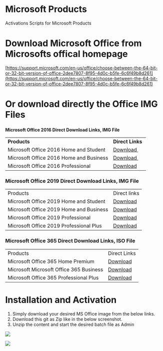 # Microsoft Products

Activations Scripts for Microsoft Products

# Download Microsoft Office from Microsofts offical homepage

[https://support.microsoft.com/en-us/office/choose-between-the-64-bit-or-32-bit-version-of-office-2dee7807-8f95-4d0c-b5fe-6c6f49b8d261](https://support.microsoft.com/en-us/office/choose-between-the-64-bit-or-32-bit-version-of-office-2dee7807-8f95-4d0c-b5fe-6c6f49b8d261)

# Or download directly the Office IMG Files 
###   
**Microsoft Office 2016 Direct Download Links, IMG File**

<table><tbody><tr><td><strong>Products&nbsp;</strong></td><td><strong>Direct Links&nbsp;</strong></td></tr><tr><td>Microsoft Office 2016 Home and Student</td><td><a href="https://officecdn.microsoft.com/db/492350F6-3A01-4F97-B9C0-C7C6DDF67D60/media/en-US/HomeStudentRetail.img">Download&nbsp;</a></td></tr><tr><td>Microsoft Office 2016 Home and Business</td><td><a href="https://officecdn.microsoft.com/db/492350F6-3A01-4F97-B9C0-C7C6DDF67D60/media/en-US/HomeBusinessRetail.img">Download&nbsp;</a></td></tr><tr><td>Microsoft Office 2016 Professional</td><td><a href="https://officecdn.microsoft.com/db/492350F6-3A01-4F97-B9C0-C7C6DDF67D60/media/en-US/ProfessionalRetail.img">Download</a></td></tr></tbody></table>

### **Microsoft Office 2019 Direct Download Links, IMG File**

<table><tbody><tr><td>Products</td><td>Direct links</td></tr><tr><td>Microsoft Office 2019 Home and Student</td><td><a href="https://officecdn.microsoft.com/pr/492350f6-3a01-4f97-b9c0-c7c6ddf67d60/media/en-us/HomeStudent2019Retail.img">Download</a></td></tr><tr><td>Microsoft Office 2019 Home and Business</td><td><a href="https://officecdn.microsoft.com/pr/492350f6-3a01-4f97-b9c0-c7c6ddf67d60/media/en-us/HomeBusiness2019Retail.img">Download</a></td></tr><tr><td>Microsoft Office 2019 Professional</td><td><a href="https://officecdn.microsoft.com/pr/492350f6-3a01-4f97-b9c0-c7c6ddf67d60/media/en-us/Professional2019Retail.img">Download</a></td></tr><tr><td>Microsoft Office 2019 Professional Plus</td><td><a href="https://officecdn.microsoft.com/sg/492350f6-3a01-4f97-b9c0-c7c6ddf67d60/media/en-US/ProPlus2019Retail.img">Download</a></td></tr></tbody></table>

### **Microsoft Office 365 Direct Download Links, ISO File**

<table><tbody><tr><td>Products</td><td>Direct Links</td></tr><tr><td>Microsoft Office 365 Home Premium</td><td><a href="https://officecdn.microsoft.com/db/492350F6-3A01-4F97-B9C0-C7C6DDF67D60/media/en-US/O365HomePremRetail.img">Download</a></td></tr><tr><td>Microsoft Microsoft Office 365 Business</td><td><a href="https://officecdn.microsoft.com/db/492350F6-3A01-4F97-B9C0-C7C6DDF67D60/media/en-US/O365BusinessRetail.img">Download</a></td></tr><tr><td>Microsoft Office 365 Professional Plus</td><td><a href="https://officecdn.microsoft.com/db/492350F6-3A01-4F97-B9C0-C7C6DDF67D60/media/en-US/O365ProPlusRetail.img">Download</a></td></tr></tbody></table>

#   Installation and Activation

1.  Simply download your desired MS Office image from the below links.
2.  Download this git as Zip like in the below screenshot. 
3.  Unzip the content and start the desired batch file as Admin

![](https://user-images.githubusercontent.com/5677301/162161855-670eee97-9e24-49c5-a9ec-30406f0e0835.png)

![](https://user-images.githubusercontent.com/5677301/162162507-1400d7ed-83f3-466c-9a46-2ec9cece4794.png)
